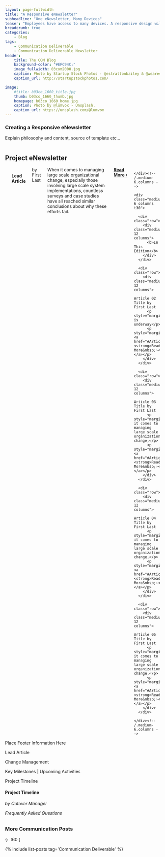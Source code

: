 ```yaml
---
layout: page-fullwidth
title: "A Responsive eNewsletter"
subheadline: "One eNewsletter, Many Devices"
teaser: "Employees have access to many devices. A responsive design will allow them to view eNewsletter content however they choose."
breadcrumb: true
categories:
    - Blog
tags:
    - Communication Deliverable
    - Communication Deliverable Newsletter
header:
    title: The COM Blog
    background-color: "#EFC94C;"
    image_fullwidth: 03com2000.jpg
    caption: Photo by Startup Stock Photos - @estrattonbailey & @wearesculpt.
    caption_url: http://startupstockphotos.com/

image:
    #title: b03co_1660_title.jpg
    thumb: b03co_1660_thumb.jpg
    homepage: b03co_1660_home.jpg
    caption: Photo by @lumvox - Unsplash.
    caption_url: https://unsplash.com/@lumvox
---
```

<!--more-->

### Creating a Responsive eNewsletter
Explain philosophy and content, source of template etc...

<!--Newsletter Header-->
<div class="row">
    <div class="medium-12 columns t30">
    <h2>Project eNewsletter</h2>
    </div><!-- /.medium-12.columns -->  
</div><!-- /.row -->

<!--Newsletter Body-->
<div class="row">
    <div class="medium-6 columns t30">
      <img src="{{ site.urlimg }}b02cm_160210_title.jpg" alt="">
      <h4>Lead Article</h4>
      <p style="margin:0;">by First Last</p>
      <p style="margin:0;">When it comes to managing large scale organizational change, especially those involving large scale system implementations, countless surveys and case studies have all reached similar conclusions about why these efforts fail.</p>
      <p style="margin:0;"><a href="#Lead_Article"><strong>Read More&nbsp;›</strong></a></p>

    </div><!-- /.medium-6.columns -->

    <div class="medium-6 columns t30">

      <div class="row">
        <div class="medium-12 columns">
          <b>In This Edition</b>
        </div>
      </div>

      <div class="row">
        <div class="medium-12 columns">
          Article 02 Title by First Last
          <p style="margin:0;">Training is underway</p>
          <p style="margin:0;"><a href="#Article_02"><strong>Read More&nbsp;›</strong></a></p>
        </div>
      </div>

      <div class="row">
        <div class="medium-12 columns">
          Article 03 Title by First Last
          <p style="margin:0;">When it comes to managing large scale organizational change,</p>
          <p style="margin:0;"><a href="#Article_03"><strong>Read More&nbsp;›</strong></a></p>
        </div>
      </div>

      <div class="row">
        <div class="medium-12 columns">
          Article 04 Title by First Last
          <p style="margin:0;">When it comes to managing large scale organizational change,</p>
          <p style="margin:0;"><a href="#Article_04"><strong>Read More&nbsp;›</strong></a></p>
        </div>
      </div>

      <div class="row">
        <div class="medium-12 columns">
          Article 05 Title by First Last
          <p style="margin:0;">When it comes to managing large scale organizational change,</p>
          <p style="margin:0;"><a href="#Article_05"><strong>Read More&nbsp;›</strong></a></p>
        </div>
      </div>

    </div><!-- /.medium-6.columns -->

</div><!-- /.row -->

<!--Newsletter Footer-->
<div class="row">
    <div class="medium-12 columns t30">
    Place Footer Information Here
    </div><!-- /.medium-12.columns -->
</div><!-- /.row -->

<!--Lead: The Home Streck-->
<a name="Lead_Article">Lead Article</a>

<!--Article 02-->
<a name="Article_02">Change Management</a>

<!--Article 03-->
<a name="Article_03">Key Milestones | Upcoming Activities</a>

<!--Newsletter Footer-->
<p style="margin:0;"><a name="Article_04">Project Timeline</a></p>
<div class="row">
  <div class="small-12 medium-3 large-3 columns t30">
    <img src="{{ site.urlimg }}03com_nl_01_roadmap_01.jpg" alt="">
  </div>

  <div class="small-12 medium-3 large-3 columns t30">
    <img src="{{ site.urlimg }}03com_nl_01_roadmap_02.jpg" alt="">
  </div>

  <div class="small-12 medium-3 large-3 columns t30">
    <img src="{{ site.urlimg }}03com_nl_01_roadmap_03.jpg" alt="">
  </div>

  <div class="small-12 medium-3 large-3 columns t30">
    <img src="{{ site.urlimg }}03com_nl_01_roadmap_04.jpg" alt="">
  </div>
</div>


<h4>Project Timeline
<h6>by Cutover Manager



<!--Newsletter Footer-->
<a name="Article_05">Frequently Asked Questions</a>





### More Communication Posts
{: .t60 }

{% include list-posts tag='Communication Deliverable' %}
